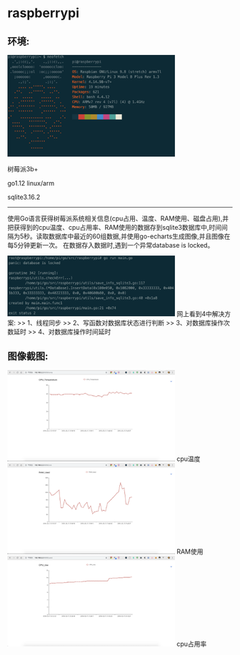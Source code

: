 # raspberrypi

## 环境:
<img src="https://github.com/GGG1235/raspberrypi/blob/master/images/1.png" width="375" alt="neofetch">

树莓派3b+

go1.12 linux/arm

sqlite3.16.2

---
使用Go语言获得树莓派系统相关信息(cpu占用、温度、RAM使用、磁盘占用),并把获得到的cpu温度、cpu占用率、RAM使用的数据存到sqlite3数据库中,时间间隔为5秒。读取数据库中最近的60组数据,并使用go-echarts生成图像,并且图像在每5分钟更新一次。
在数据存入数据时,遇到一个异常database is locked。

<img src="https://github.com/GGG1235/raspberrypi/blob/master/images/5.png" width="375" alt="error">
网上看到4中解决方案:
>> 1、线程同步
>> 2、写函数对数据库状态进行判断
>> 3、对数据库操作次数延时
>> 4、对数据库操作时间延时


## 图像截图:
<img src="https://github.com/GGG1235/raspberrypi/blob/master/images/2.png" width="375" alt="cpu温度">
cpu温度
<img src="https://github.com/GGG1235/raspberrypi/blob/master/images/3.png" width="375" alt="RAM使用">
RAM使用
<img src="https://github.com/GGG1235/raspberrypi/blob/master/images/4.png" width="375" alt="cpu占用率">
cpu占用率

